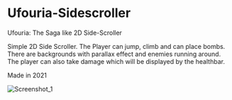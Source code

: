 # Ufouria-Sidescroller
Ufouria: The Saga like 2D Side-Scroller

Simple 2D Side Scroller. The Player can jump, climb and can place bombs. 
There are backgrounds with parallax effect and enemies running around.
The player can also take damage which will be displayed by the healthbar.

Made in 2021

![Screenshot_1](https://github.com/eXPressoHD/Ufouria-Sidescroller/assets/14182407/05e77585-73c7-41ef-a4ca-f12bba1856b0)
